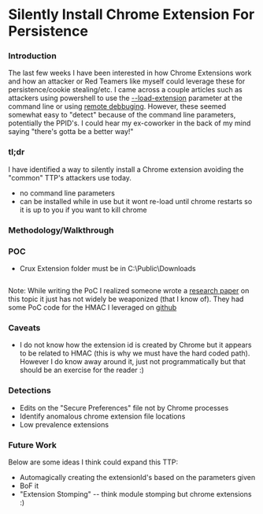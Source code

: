 # **Silently Install Chrome Extension For Persistence**

### Introduction

The last few weeks I have been interested in how Chrome Extensions work and how an attacker or Red Teamers like myself could leverage these for persistence/cookie stealing/etc. I came across a couple articles such as attackers using powershell to use the [--load-extension](https://unit42.paloaltonetworks.com/chromeloader-malware/) parameter at the command line or using [remote debbuging](https://posts.specterops.io/stalking-inside-of-your-chromium-browser-757848b67949). However, these seemed somewhat easy to "detect" because of the command line parameters, potentially the PPID's. I could hear my ex-coworker in the back of my mind saying "there's gotta be a better way!"

### tl;dr

I have identified a way to silently install a Chrome extension avoiding the "common" TTP's attackers use today. 

- no command line parameters
- can be installed while in use but it wont re-load until chrome restarts so it is up to you if you want to kill chrome

### Methodology/Walkthrough

### POC

- Crux Extension folder must be in C:\Public\Downloads

```

```

Note: While writing the PoC I realized someone wrote a [research paper](https://www.cse.chalmers.se/~andrei/cans20.pdf) on this topic it just has not widely be weaponized (that I know of). They had some PoC code for the HMAC I leveraged on [github](https://github.com/Pica4x6/SecurePreferencesFile)

### Caveats

- I do not know how the extension id is created by Chrome but it appears to be related to HMAC (this is why we must have the hard coded path). However I do know away around it, just not programmatically but that should be an exercise for the reader :)

### Detections

- Edits on the "Secure Preferences" file not by Chrome processes
- Identify anomalous chrome extension file locations
- Low prevalence extensions

### Future Work

Below are some ideas I think could expand this TTP:

- Automagically creating the extensionId's based on the parameters given
- BoF it
- "Extension Stomping"
-- think module stomping but chrome extensions :)